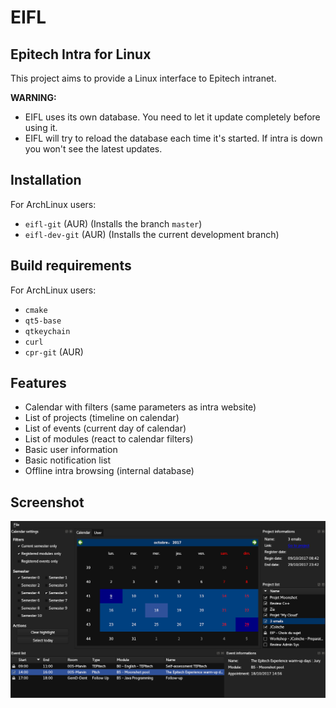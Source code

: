 # EIFL
## Epitech Intra for Linux

This project aims to provide a Linux interface to Epitech intranet.

**WARNING:**
- EIFL uses its own database. You need to let it update completely before using it.
- EIFL will try to reload the database each time it's started. If intra is down you won't see the latest updates.

## Installation

For ArchLinux users:

- `eifl-git` (AUR) (Installs the branch `master`)
- `eifl-dev-git` (AUR) (Installs the current development branch)

## Build requirements

For ArchLinux users:

- `cmake`
- `qt5-base`
- `qtkeychain`
- `curl`
- `cpr-git` (AUR)

## Features

- Calendar with filters (same parameters as intra website)
- List of projects (timeline on calendar)
- List of events (current day of calendar)
- List of modules (react to calendar filters)
- Basic user information
- Basic notification list
- Offline intra browsing (internal database)

## Screenshot

![EIFL screenshot](/res/misc/screenshot.png?raw=true)

